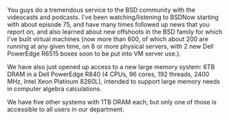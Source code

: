 

You guys do a tremendous service to the BSD community with the
videocasts and podcasts.  I've been watching/listening to BSDNow
starting with about episode 75, and have many times followed up news
that you report on, and also learned about new offshoots in the BSD
family for which I've built virtual machines (now more than 600, of
which about 200 are running at any given time, on 8 or more physical
servers, with 2 new Dell PowerEdge R6515 boxes soon to be put into VM
server use.).  

We have also just opened up access to a new large memory system: 6TB
DRAM in a Dell PowerEdge R840 (4 CPUs, 96 cores, 192 threads, 2400
MHz, Intel Xeon Platinum 8260L), intended to support large memory
needs in computer algebra calculations.

We have five other systems with 1TB DRAM each, but only one of those
is accessible to all users in our department.
